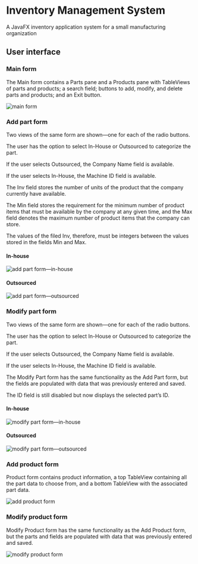 # Inventory Management System
 A JavaFX inventory application system for a small manufacturing organization

## User interface

### Main form

The Main form contains a Parts pane and a Products pane with TableViews of parts and products; a search field; buttons to add, modify, and delete parts and products; and an Exit button.

![main form](https://github.com/IdelsTak/inventory-management-system/blob/master/screenshots/main-form-screenshot_2022-01-24_17-11-37.png)

### Add part form

Two views of the same form are shown—one for each of the radio buttons.

The user has the option to select In-House or Outsourced to categorize the part.

If the user selects Outsourced, the Company Name field is available.

If the user selects In-House, the Machine ID field is available.

The Inv field stores the number of units of the product that the company currently have available.

The Min field stores the requirement for the minimum number of product items that must be available by the company at any given time, and the Max field denotes the maximum number of product items that the company can store.

The values of the filed Inv, therefore, must be integers between the values stored in the fields Min and Max.

#### In-house

![add part form—in-house](https://github.com/IdelsTak/inventory-management-system/blob/master/screenshots/inhouse-add-part-form-screenshot_2022-01-24_17-12-29.png)

#### Outsourced

![add part form—outsourced](https://github.com/IdelsTak/inventory-management-system/blob/master/screenshots/outsourced-add-part-form-screenshot_2022-01-24_17-13-05.png)

### Modify part form

Two views of the same form are shown—one for each of the radio buttons.

The user has the option to select In-House or Outsourced to categorize the part.

If the user selects Outsourced, the Company Name field is available.

If the user selects In-House, the Machine ID field is available.

The Modify Part form has the same functionality as the Add Part form, but the fields are populated with data that was previously entered and saved.

The ID field is still disabled but now displays the selected part’s ID.

#### In-house

![modify part form—in-house](https://github.com/IdelsTak/inventory-management-system/blob/master/screenshots/inhouse-modify-part-form-screenshot_2022-01-24_17-13-42.png)

#### Outsourced

![modify part form—outsourced](https://github.com/IdelsTak/inventory-management-system/blob/master/screenshots/outsourced-modify-part-form-screenshot_2022-01-24_17-14-08.png)

### Add product form

Product form contains product information, a top TableView containing all the part data to choose from, and a bottom TableView with the associated part data.

![add product form](https://github.com/IdelsTak/inventory-management-system/blob/master/screenshots/add-product-form-screenshot_2022-01-24_17-14-42.png)

### Modify product form

Modify Product form has the same functionality as the Add Product form, but the parts and fields are populated with data that was previously entered and saved.

![modify product form](https://github.com/IdelsTak/inventory-management-system/blob/master/screenshots/modify-product-form-screenshot_2022-01-24_17-15-05.png)
